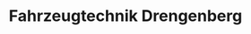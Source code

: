 ---
title: "Fahrzeugtechnik Drengenberg"
url: /dortmund/fahrzeugtechnik-drengenberg/
shop: Autowerkstatt
---